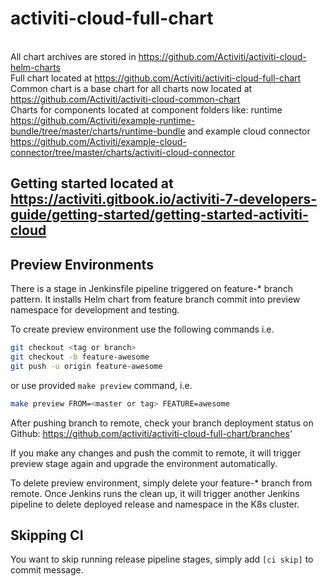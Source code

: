 # activiti-cloud-full-chart

<br>All chart archives are stored in https://github.com/Activiti/activiti-cloud-helm-charts 
<br>Full chart located at https://github.com/Activiti/activiti-cloud-full-chart 
<br>Common chart is a base chart for all charts now located at https://github.com/Activiti/activiti-cloud-common-chart 
<br>Charts for components located at component folders like: runtime https://github.com/Activiti/example-runtime-bundle/tree/master/charts/runtime-bundle and example cloud connector https://github.com/Activiti/example-cloud-connector/tree/master/charts/activiti-cloud-connector


## Getting started located at https://activiti.gitbook.io/activiti-7-developers-guide/getting-started/getting-started-activiti-cloud

## Preview Environments 

There is a stage in Jenkinsfile pipeline triggered on feature-* branch pattern. It installs Helm chart from feature branch commit into preview namespace for development and testing.

To create preview environment use the following commands  i.e.

```bash
git checkout <tag or branch>
git checkout -b feature-awesome
git push -u origin feature-awesome

```
or use provided `make preview` command, i.e.

```bash
make preview FROM=<master or tag> FEATURE=awesome

```

After pushing branch to remote, check your branch deployment status on Github: https://github.com/activiti/activiti-cloud-full-chart/branches'

If you make any changes and push the commit to remote, it will trigger preview stage again and upgrade the environment automatically.

To delete preview environment, simply delete your feature-* branch from remote. Once Jenkins runs the clean up, it will trigger another Jenkins pipeline to delete deployed release and namespace in the K8s cluster.

## Skipping CI

You want to skip running release pipeline stages, simply add `[ci skip]` to commit message.
